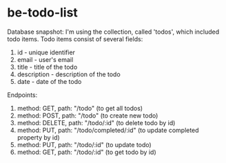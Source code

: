 # be-todo-list

Database snapshot: I'm using the collection, called 'todos', which included todo items. Todo items consist of several fields:

1. id - unique identifier
2. email - user's email
3. title - title of the todo
4. description - description of the todo
5. date - date of the todo

Endpoints: 

1. method: GET, path: "/todo" (to get all todos)
2. method: POST, path: "/todo" (to create new todo)
3. method: DELETE, path: "/todo/:id" (to delete todo by id)
4. method: PUT, path: "/todo/completed/:id" (to update completed property by id)
5. method: PUT, path: "/todo/:id" (to update todo)
6. method: GET, path: "/todo/:id" (to get todo by id)
